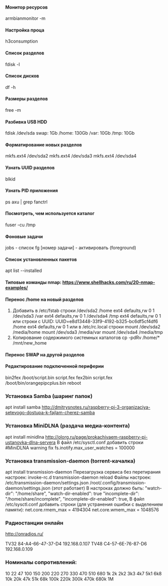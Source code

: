 #### Монитор ресурсов
armbianmonitor -m

#### Настройка проца
h3consumption

#### Список разделов
fdisk -l

#### Список дисков
df -h

#### Размеры разделов
free -m

#### Разбивка USB HDD
fdisk /dev/sda
swap: 1Gb
/home: 130Gb
/var: 10Gb
/tmp: 10Gb

#### Форматирование новых разделов
mkfs.ext4 /dev/sda2
mkfs.ext4 /dev/sda3
mkfs.ext4 /dev/sda4

#### Узнать UUID разделов
blkid

#### Узнать PID приложения
ps axu | grep fanctrl

#### Посмотреть, чем используется каталог
fuser -cu /tmp

#### Фоновые задачи
jobs - список
fg [номер задачи] - активировать (foreground)

#### Список установленных пакетов
apt list --installed

#### Типовые команды nmap: https://www.shellhacks.com/ru/20-nmap-examples/

#### Перенос /home на новый разделов
1. Добавить в /etc/fstab строки
/dev/sda2 /home ext4 defaults,rw 0 1
/dev/sda3 /var ext4 defaults,rw 0 1
/dev/sda4 /tmp ext4 defaults,rw 0 1
или строки с UUID:
UUID=e8d13448-33f9-4192-b325-bc6df5cf4df6 /home ext4 defaults,rw 0 1
или в /etc/rc.local строки
mount /dev/sda2 /media/home
mount /dev/sda3 /media/var
mount /dev/sda4 /media/tmp
2. Копирование содержимого системных каталогов
cp -pdRv /home/* /mnt/new_home

#### Перенос SWAP на другой разделов

#### Редактирование подключенной периферии
bin2fex /boot/script.bin script.fex
fex2bin script.fex /boot/bin/orangepipcplus.bin
reboot

### Установка Samba (шаринг папок)
apt install samba
http://dmitrysnotes.ru/raspberry-pi-3-organizaciya-setevogo-dostupa-k-fajlam-cherez-samba

### Установка MiniDLNA (раздача медиа-контента)
apt install minidlna
http://olorg.ru/page/prokachivaem-raspberry-pi-ustanovka-dlna-servera
В файл /etc/sysctl.conf добавить строки
#MiniDLNA warning fix
fs.inotify.max_user_watches = 100000

### Установка transmission-daemon (torrent-качалка)
apt install transmission-daemon
Перезагрузка сервиса без перетирания настроек: invoke-rc.d transmission-daemon reload
Файлы настроек: 
	/etc/transmission-daemon/settings.json
	/root/.config/transmission-daemon/settings.json (этот работает)
В настроках должно быть:
	"watch-dir": "/home/share", 
    "watch-dir-enabled": true
	"incomplete-dir": "/home/share/incomplete",	
	"incomplete-dir-enabled": true,
В файл /etc/sysctl.conf добавить строки (для устранения ошибки с выделением памяти):
net.core.rmem_max = 4194304
net.core.wmem_max = 1048576


### Радиостанции онлайн
http://onradios.ru/

TV32 84-A4-66-47-37-D4 192.168.0.107
TV48 C4-57-6E-76-87-D6 192.168.0.109

### Номиналы сопротивлений:
10
22
47
100
150
200
220
270
330
470
510
680
1k
2k
2k2
3k3
4k7
5k1
6k8
10k
20k
47k
51k
68k
100k
220k
300k
470k
680k
1M
